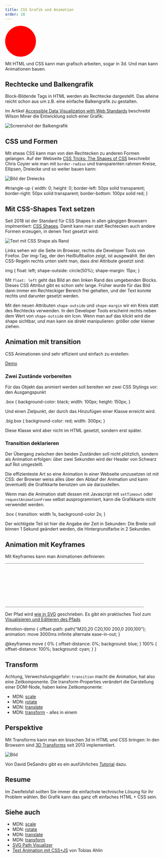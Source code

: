 ```yaml
---
title: CSS Grafik und Animation
order: 10
---
```


<div style="width: 100px; height: 100px; background: red; -moz-border-radius: 50px; -webkit-border-radius: 50px; border-radius: 50px; color: red; margin: 10px 0px"></div>

Mit HTML und CSS kann man grafisch arbeiten, sogar in 3d. Und man kann Animationen bauen.

## Rechtecke und Balkengrafik

Block-Bildende Tags in HTML werden als Rechtecke dargestellt. Das
alleine reicht schon aus um z.B. eine einfache Balkengrafik zu gestalten.

Im Artikel [Accessible Data Visualization with Web Standards](http://alistapart.com/article/accessibledatavisualization)
beschreibt Wilson Miner die Entwicklung solch einer Grafik:

![Screenshot der Balkengrafik](/images/grafik/balken.png)


## CSS und Formen

Mit etwas CSS kann man von den Rechtecken zu anderen Formen gelangen.
Auf der Webseite [CSS Tricks: The Shapes of CSS](https://css-tricks.com/examples/ShapesOfCSS/) beschreibt
Chris Coyier wie man mit `border-radius` und transparenten rahmen
Kreise, Ellipsen, Dreiecke und so weiter bauen kann:

![Bild der Dreiecks](/images/grafik/dreieck.png)

<css>
#triangle-up {
   width: 0; height: 0;
   border-left: 50px solid transparent;
   border-right: 50px solid transparent;
   border-bottom: 100px solid red;
}
</css>


## Mit CSS-Shapes Text setzen

Seit 2018 ist der Standard für CSS Shapes in allen gängigen Browsern implmentiert:
[CSS Shapes](https://www.w3.org/TR/css-shapes/).  Damit kann man statt Rechtecken
auch andere Formen erzeugen, in denen Text gesetzt wird:

![Text mit CSS Shape als Rand](/images/grafik/css-shape.png)

Links sehen wir die Seite im Browser, rechts die Developer Tools von Firefox.
Der img-Tag, der den Heißluftballon zeigt, ist ausgewählt.
Bei den CSS-Regeln rechts unten sieht man, dass drei Attribute gesetzt sind:


<css>
img {
 float: left;
  shape-outside: circle(50%);
  shape-margin: 15px;
}
</css>

Mit `float: left` geht das Bild an den linken Rand des umgebenden Blocks. Dieses CSS Attribut
gibt es schon sehr lange. Früher wurde für das Bild dann immer ein Rechteckiger Bereich frei
gehalten, und der Text konnte rechts und darunter gesetzt werden.

Mit den neuen Attributen `shape-outside` und `shape-margin` wir ein Kreis statt des
Rechtecks verwenden.  In den Developer Tools erscheint rechts neben dem Wert von  `shape-outside`  ein
Icon.  Wenn man auf das klickt wird die shape sichtbar, und man kann sie direkt manipulieren: größer oder
kleiner ziehen.


## Animation mit transition

CSS Animationen sind sehr effizient und einfach zu erstellen:

[Demo](/images/grafik/transition-demo.html)


### Zwei Zustände vorbereiten

Für das Objekt das animiert werden soll bereiten
wir zwei CSS Stylings vor: den Ausgangspunkt

<css>
  .box {
    background-color: black;
    width: 100px;
    height: 150px;
  }
</css>

Und einen Zielpunkt, der durch das Hinzufügen einer Klasse
erreicht wird.

<css>
  .big.box {
    background-color: red;
    width: 300px;
  }
</css>

Diese Klasse wird aber nicht im HTML gesetzt,
sondern erst später.

### Transition deklarieren

Der Übergang zwischen den beiden Zuständen soll nicht plötzlich, sondern
als Animation erfolgen: über zwei Sekunden wird der Header von Schwarz auf
Rot umgestellt.

Die effizienteste Art so eine Animation in einer Webseite umzusetzen ist
mit CSS: der Browser weiss alles über den Ablauf der Animation und kann
(eventuell) die Grafikkarte benutzen um sie darzustellen.

Wenn man die Animation statt dessen mit Javascript mit `setTimeout`
oder `requestAnimationFrame` selbst ausprogrammiert, kann die Grafikkarte nicht verwendet werden.

<css>
.box {
      transition: width 1s, background-color 2s;
}
</css>

Der wichtigste Teil ist hier die Angabe der Zeit in Sekunden:
Die Breite soll binnen 1 Sekund geändert werden, die Hintergrundfarbe in 2 Sekunden.


## Animation mit Keyframes


Mit Keyframes kann man Animationen definieren:

<div id="motion-demo-space">
<div id="motion-demo"></div>
</div>
<style>
#motion-demo-space {
   width: 450px;
   height: 140px;
   margin: 10px 0;
   border-top: 1px gray solid;
   border-bottom: 1px gray solid;
}
#motion-demo {
  offset-path: path("M40,40 C50,100 400,0 400,100");
  animation: move 3000ms infinite alternate ease-in-out;
  width: 50px;
  height: 40px;
}

@keyframes move {
  0% {
    offset-distance: 0%;
    background: blue;
  }
  100% {
    offset-distance: 100%;
    background: cyan;
  }
}
</style>

Der Pfad wird [wie in SVG](/grafik/svg/#slide-6) geschrieben. Es gibt ein
praktisches Tool zum [Visualisieren und Editieren des Pfads](https://svg-path-visualizer.netlify.app/#M20%2C20%20C20%2C100%20200%2C0%20200%2C100)

<css>
#motion-demo {
  offset-path: path("M20,20 C20,100 200,0 200,100");
  animation: move 3000ms infinite alternate ease-in-out;
}

@keyframes move {
  0% {
    offset-distance: 0%;
    background: blue;
  }
  100% {
    offset-distance: 100%;
    background: cyan;
  }
}
</css>


## Transform

Achtung, Verwechslungsgefahr: `transition` macht die Animation, hat also eine
Zeitkomponente. Die transform-Properties verändert die Darstellung einer DOM-Node, haben keine Zeitkomponente:


* MDN: [scale](https://developer.mozilla.org/de/docs/Web/CSS/transform-function/scale)
* MDN: [rotate](https://developer.mozilla.org/en-US/docs/Web/CSS/transform-function/rotate)
* MDN: [translate](https://developer.mozilla.org/en-US/docs/Web/CSS/translate)
* MDN: [transform](https://developer.mozilla.org/en-US/docs/Web/CSS/transform) - alles in einem


## Perspektive

Mit Transforms kann man ein bisschen 3d in HTML und CSS bringen:
In den Browsern sind [3D Transforms](http://caniuse.com/#search=perspective)
seit 2013 implementiert.

![Bild](/images/weather-app-transition.jpg)

Von David DeSandro gibt es ein ausführliches [Tutorial](http://desandro.github.io/3dtransforms/) dazu.

## Resume

Im Zweifelsfall sollten Sie immer die einfachste technische Lösung
für ihr Problem wählen. Bei Grafik kann das ganz oft einfaches HTML + CSS sein.

## Siehe auch

* MDN: [scale](https://developer.mozilla.org/de/docs/Web/CSS/transform-function/scale)
* MDN: [rotate](https://developer.mozilla.org/en-US/docs/Web/CSS/transform-function/rotate)
* MDN: [translate](https://developer.mozilla.org/en-US/docs/Web/CSS/translate)
* MDN: [transform](https://developer.mozilla.org/en-US/docs/Web/CSS/transform)
* [SVG Path Visualizer](https://svg-path-visualizer.netlify.app/#M20%2C20%20C20%2C100%20200%2C0%20200%2C100)
* [Text Animation mit CSS+JS](https://tobiasahlin.com/moving-letters/) von Tobias Ahlin
